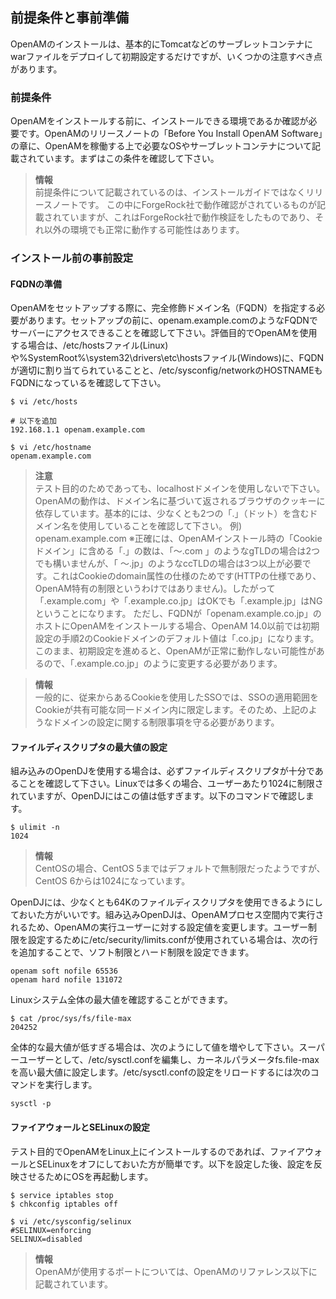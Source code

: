 ## 前提条件と事前準備

OpenAMのインストールは、基本的にTomcatなどのサーブレットコンテナにwarファイルをデプロイして初期設定するだけですが、いくつかの注意すべき点があります。

### 前提条件

OpenAMをインストールする前に、インストールできる環境であるか確認が必要です。OpenAMのリリースノートの「Before You Install OpenAM Software」の章に、OpenAMを稼働する上で必要なOSやサーブレットコンテナについて記載されています。まずはこの条件を確認して下さい。

> **情報**  
> 前提条件について記載されているのは、インストールガイドではなくリリースノートです。
> この中にForgeRock社で動作確認がされているものが記載されていますが、これはForgeRock社で動作検証をしたものであり、それ以外の環境でも正常に動作する可能性はあります。

### インストール前の事前設定

#### FQDNの準備

OpenAMをセットアップする際に、完全修飾ドメイン名（FQDN）を指定する必要があります。セットアップの前に、openam.example.comのようなFQDNでサーバーにアクセスできることを確認して下さい。評価目的でOpenAMを使用する場合は、/etc/hostsファイル(Linux)や%SystemRoot%\system32\drivers\etc\hostsファイル(Windows)に、FQDNが適切に割り当てられていることと、/etc/sysconfig/networkのHOSTNAMEもFQDNになっているを確認して下さい。

```
$ vi /etc/hosts
 
# 以下を追加
192.168.1.1 openam.example.com
```
 
```
$ vi /etc/hostname
openam.example.com
```

> **注意**  
> テスト目的のためであっても、localhostドメインを使用しないで下さい。 OpenAMの動作は、ドメイン名に基づいて返されるブラウザのクッキーに依存しています。基本的には、少なくとも2つの「.」（ドット）を含むドメイン名を使用していることを確認して下さい。
> 例) openam.example.com
> ※正確には、OpenAMインストール時の「Cookie ドメイン」に含める「.」の数は、「〜.com 」のようなgTLDの場合は2つでも構いませんが、「 〜.jp」のようなccTLDの場合は3つ以上が必要です。これはCookieのdomain属性の仕様のためです(HTTPの仕様であり、OpenAM特有の制限というわけではありません)。したがって「.example.com」や「.example.co.jp」はOKでも「.example.jp」はNGということになります。
> ただし、FQDNが「openam.example.co.jp」のホストにOpenAMをインストールする場合、OpenAM 14.0以前では初期設定の手順2のCookieドメインのデフォルト値は「.co.jp」になります。このまま、初期設定を進めると、OpenAMが正常に動作しない可能性があるので、「.example.co.jp」のように変更する必要があります。

> **情報**  
> 一般的に、従来からあるCookieを使用したSSOでは、SSOの適用範囲をCookieが共有可能な同一ドメイン内に限定します。そのため、上記のようなドメインの設定に関する制限事項を守る必要があります。

#### ファイルディスクリプタの最大値の設定

組み込みのOpenDJを使用する場合は、必ずファイルディスクリプタが十分であることを確認して下さい。Linuxでは多くの場合、ユーザーあたり1024に制限されていますが、OpenDJにはこの値は低すぎます。以下のコマンドで確認します。

```	
$ ulimit -n
1024
```

> **情報**  
> CentOSの場合、CentOS 5まではデフォルトで無制限だったようですが、CentOS 6からは1024になっています。

OpenDJには、少なくとも64Kのファイルディスクリプタを使用できるようにしておいた方がいいです。組み込みOpenDJは、OpenAMプロセス空間内で実行されるため、OpenAMの実行ユーザーに対する設定値を変更します。ユーザー制限を設定するために/etc/security/limits.confが使用されている場合は、次の行を追加することで、ソフト制限とハード制限を設定できます。

```
openam soft nofile 65536
openam hard nofile 131072
```

Linuxシステム全体の最大値を確認することができます。

```
$ cat /proc/sys/fs/file-max
204252
```

全体的な最大値が低すぎる場合は、次のようにして値を増やして下さい。スーパーユーザーとして、/etc/sysctl.confを編集し、カーネルパラメータfs.file-maxを高い最大値に設定します。/etc/sysctl.confの設定をリロードするには次のコマンドを実行します。

```
sysctl -p
```

#### ファイアウォールとSELinuxの設定

テスト目的でOpenAMをLinux上にインストールするのであれば、ファイアウォールとSELinuxをオフにしておいた方が簡単です。以下を設定した後、設定を反映させるためにOSを再起動します。

```
$ service iptables stop
$ chkconfig iptables off
 
$ vi /etc/sysconfig/selinux
#SELINUX=enforcing
SELINUX=disabled
```

> **情報**  
> OpenAMが使用するポートについては、OpenAMのリファレンス以下に記載されています。
